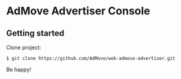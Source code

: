 # AdMove Advertiser Console

## Getting started

Clone project:

    $ git clone https://github.com/AdMove/web-admove-advertiser.git

Be happy!